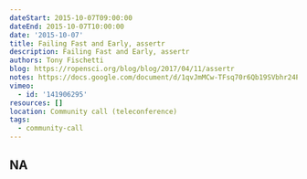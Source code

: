 ```yaml
---
dateStart: 2015-10-07T09:00:00
dateEnd: 2015-10-07T10:00:00
date: '2015-10-07'
title: Failing Fast and Early, assertr
description: Failing Fast and Early, assertr
authors: Tony Fischetti
blog: https://ropensci.org/blog/blog/2017/04/11/assertr
notes: https://docs.google.com/document/d/1qvJmMCw-TFsq70r6Qb19SVbhr24PsbrSV5zHdRLz7Cc/edit?usp=sharing
vimeo:
  - id: '141906295'
resources: []
location: Community call (teleconference)
tags:
  - community-call
---
```

NA
---
